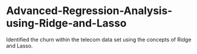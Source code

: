 # Advanced-Regression-Analysis-using-Ridge-and-Lasso
Identified the churn within the telecom data set using the concepts of Ridge and Lasso.
